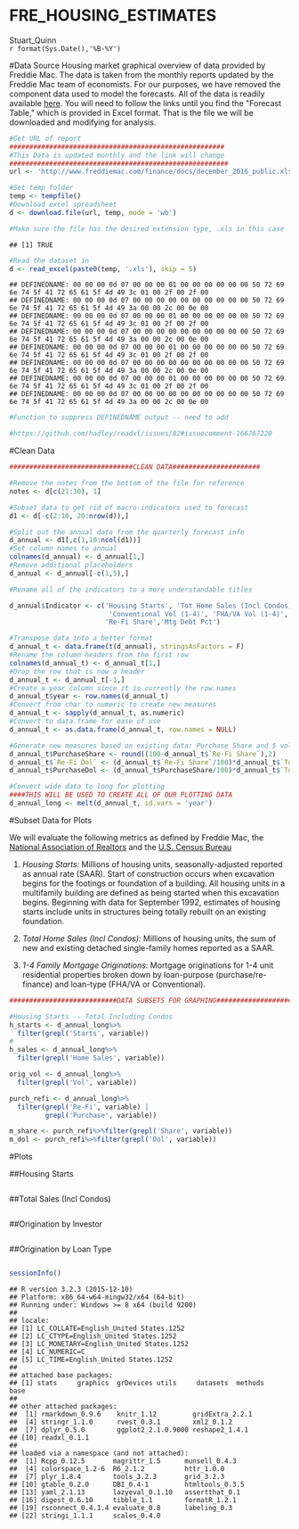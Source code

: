 # FRE_HOUSING_ESTIMATES
Stuart_Quinn  
`r format(Sys.Date(),'%B-%Y')`  




#Data Source
Housing market graphical overview of data provided by Freddie Mac. The data is taken from the monthly reports updated by the Freddie Mac team of economists. For our purposes, we have removed the component data used to model the forecasts. All of the data is readily available [here][1]. You will need to follow the links until you find the "Forecast Table," which is provided in Excel format. That is the file we will be downloaded and modifying for analysis. 


```r
#Get URL of report 
######################################################
#This Data is updated monthly and the link will change
#######################################################
url <- 'http://www.freddiemac.com/finance/docs/december_2016_public.xls'

#Set temp folder
temp <- tempfile()
#Download excel spreadsheet
d <- download.file(url, temp, mode = 'wb')

#Make sure the file has the desired extension type, .xls in this case 
```

```
## [1] TRUE
```

```r
#Read the dataset in
d <- read_excel(paste0(temp, '.xls'), skip = 5)
```

```
## DEFINEDNAME: 00 00 00 0d 07 00 00 00 01 00 00 00 00 00 00 50 72 69 6e 74 5f 41 72 65 61 5f 4d 49 3c 01 00 2f 00 2f 00 
## DEFINEDNAME: 00 00 00 0d 07 00 00 00 00 00 00 00 00 00 00 50 72 69 6e 74 5f 41 72 65 61 5f 4d 49 3a 00 00 2c 00 0e 00 
## DEFINEDNAME: 00 00 00 0d 07 00 00 00 01 00 00 00 00 00 00 50 72 69 6e 74 5f 41 72 65 61 5f 4d 49 3c 01 00 2f 00 2f 00 
## DEFINEDNAME: 00 00 00 0d 07 00 00 00 00 00 00 00 00 00 00 50 72 69 6e 74 5f 41 72 65 61 5f 4d 49 3a 00 00 2c 00 0e 00 
## DEFINEDNAME: 00 00 00 0d 07 00 00 00 01 00 00 00 00 00 00 50 72 69 6e 74 5f 41 72 65 61 5f 4d 49 3c 01 00 2f 00 2f 00 
## DEFINEDNAME: 00 00 00 0d 07 00 00 00 00 00 00 00 00 00 00 50 72 69 6e 74 5f 41 72 65 61 5f 4d 49 3a 00 00 2c 00 0e 00 
## DEFINEDNAME: 00 00 00 0d 07 00 00 00 01 00 00 00 00 00 00 50 72 69 6e 74 5f 41 72 65 61 5f 4d 49 3c 01 00 2f 00 2f 00 
## DEFINEDNAME: 00 00 00 0d 07 00 00 00 00 00 00 00 00 00 00 50 72 69 6e 74 5f 41 72 65 61 5f 4d 49 3a 00 00 2c 00 0e 00
```

```r
#Function to suppress DEFINEDNAME output -- need to add

#https://github.com/hadley/readxl/issues/82#issuecomment-166767220
```


#Clean Data

```r
###############################CLEAN DATA######################

#Remove the notes from the bottom of the file for reference
notes <- d[c(21:30), 1]

#Subset data to get rid of macro-indicators used to forecast
d1 <- d[-c(2:10, 20:nrow(d)),]

#Split out the annual data from the quarterly forecast info
d_annual <- d1[,c(1,10:ncol(d1))]
#Set column names to annual
colnames(d_annual) <- d_annual[1,]
#Remove additional placeholders
d_annual <- d_annual[-c(1,5),]

#Rename all of the indicators to a more understandable titles

d_annual$Indicator <- c('Housing Starts', 'Tot Home Sales (Incl Condos)', 'FRE HPI', 
                         'Conventional Vol (1-4)', 'FHA/VA Vol (1-4)', 'Total Vol', 
                        'Re-Fi Share','Mtg Debt Pct')

#Transpose data into a better format
d_annual_t <- data.frame(t(d_annual), stringsAsFactors = F)
#Rename the column headers from the first row
colnames(d_annual_t) <- d_annual_t[1,]
#Drop the row that is now a header
d_annual_t <- d_annual_t[-1,]
#Create a year column since it is currently the row.names
d_annual_t$year <- row.names(d_annual_t)
#Convert from char to numeric to create new measures
d_annual_t <- sapply(d_annual_t, as.numeric)
#Convert to data.frame for ease of use
d_annual_t <- as.data.frame(d_annual_t, row.names = NULL)

#Generate new measures based on existing data: Purchase Share and $ volumes of share
d_annual_t$PurchaseShare <- round((100-d_annual_t$`Re-Fi Share`),2)
d_annual_t$`Re-Fi Dol` <- (d_annual_t$`Re-Fi Share`/100)*d_annual_t$`Total Vol`
d_annual_t$PurchaseDol <- (d_annual_t$PurchaseShare/100)*d_annual_t$`Total Vol`

#Convert wide data to long for plotting
####THIS WILL BE USED TO CREATE ALL OF OUR PLOTTING DATA
d_annual_long <- melt(d_annual_t, id.vars = 'year')
```

#Subset Data for Plots

We will evaluate the following metrics as defined by Freddie Mac, the [National Association of Realtors][2] and the [U.S. Census Bureau][3]

1. *Housing Starts:* Millions of housing units, seasonally-adjusted reported as annual rate (SAAR). Start of construction occurs when excavation begins for the footings or foundation of a building. All housing units in a multifamily building are defined as being started when this excavation begins. Beginning with data for September 1992, estimates of housing starts include units in structures being totally rebuilt on an existing foundation.
2. *Total  Home Sales (Incl Condos):* Millions of housing units, the sum of new and existing detached single-family homes reported as a SAAR. 

3. *1-4 Family Mortgage Originations:* Mortgage originations for 1-4 unit residential properties broken down by loan-purpose (purchase/re-finance) and loan-type (FHA/VA or Conventional).


```r
###########################DATA SUBSETS FOR GRAPHING###################

#Housing Starts -- Total Including Condos
h_starts <- d_annual_long%>%
  filter(grepl('Starts', variable))
#
h_sales <- d_annual_long%>%
  filter(grepl('Home Sales', variable))

orig_vol <- d_annual_long%>%
  filter(grepl('Vol', variable))

purch_refi <- d_annual_long%>%
  filter(grepl('Re-Fi', variable) |
         grepl('Purchase', variable))

m_share <- purch_refi%>%filter(grepl('Share', variable))
m_dol <- purch_refi%>%filter(grepl('Dol', variable))
```

#Plots

##Housing Starts

<img src="figures/p1Starts-1.png" title="" alt="" align = "center" style="display: block; margin: auto;" />

##Total Sales (Incl Condos)

<img src="figures/p2Sales-1.png" title="" alt="" align = "center" style="display: block; margin: auto;" />

##Origination by Investor

<img src="figures/p3Orig-1.png" title="" alt="" align = "center" style="display: block; margin: auto;" />

##Origination by Loan Type

<img src="figures/p4OrigLoanType-1.png" title="" alt="" align = "center" style="display: block; margin: auto;" />


```r
sessionInfo()
```

```
## R version 3.2.3 (2015-12-10)
## Platform: x86_64-w64-mingw32/x64 (64-bit)
## Running under: Windows >= 8 x64 (build 9200)
## 
## locale:
## [1] LC_COLLATE=English_United States.1252 
## [2] LC_CTYPE=English_United States.1252   
## [3] LC_MONETARY=English_United States.1252
## [4] LC_NUMERIC=C                          
## [5] LC_TIME=English_United States.1252    
## 
## attached base packages:
## [1] stats     graphics  grDevices utils     datasets  methods   base     
## 
## other attached packages:
##  [1] rmarkdown_0.9.6    knitr_1.12         gridExtra_2.2.1   
##  [4] stringr_1.1.0      rvest_0.3.1        xml2_0.1.2        
##  [7] dplyr_0.5.0        ggplot2_2.1.0.9000 reshape2_1.4.1    
## [10] readxl_0.1.1      
## 
## loaded via a namespace (and not attached):
##  [1] Rcpp_0.12.5       magrittr_1.5      munsell_0.4.3    
##  [4] colorspace_1.2-6  R6_2.1.2          httr_1.0.0       
##  [7] plyr_1.8.4        tools_3.2.3       grid_3.2.3       
## [10] gtable_0.2.0      DBI_0.4-1         htmltools_0.3.5  
## [13] yaml_2.1.13       lazyeval_0.1.10   assertthat_0.1   
## [16] digest_0.6.10     tibble_1.1        formatR_1.2.1    
## [19] rsconnect_0.4.1.4 evaluate_0.8      labeling_0.3     
## [22] stringi_1.1.1     scales_0.4.0
```
[1]: http://www.freddiemac.com/finance/
[2]: https://www.nar.realtor/topics/existing-home-sales
[3]: https://www.census.gov/construction/nrc/definitions/index.html#start

